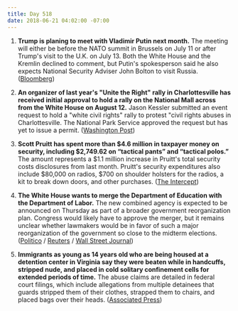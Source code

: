 ```yaml
---
title: Day 518
date: 2018-06-21 04:02:00 -07:00
---
```


1. **Trump is planing to meet with Vladimir Putin next month.** The meeting will either be before the NATO summit in Brussels on July 11 or after Trump's visit to the U.K. on July 13. Both the White House and the Kremlin declined to comment, but Putin's spokesperson said he also expects National Security Adviser John Bolton to visit Russia. ([Bloomberg](https://www.bloomberg.com/news/articles/2018-06-20/trump-is-said-to-plan-meeting-with-putin-in-europe-in-july))

2. **An organizer of last year's "Unite the Right" rally in Charlottesville has received initial approval to hold a rally on the National Mall across from the White House on August 12.** Jason Kessler submitted an event request to hold a "white civil rights" rally to protest "civil rights abuses in Charlottesville. The National Park Service approved the request but has yet to issue a permit. ([Washington Post](https://www.washingtonpost.com/local/education/unite-the-right-organizer-gets-approval-for-rally-anniversary-event-in-dc/2018/06/20/597a1b1a-74a7-11e8-9780-b1dd6a09b549_story.html?utm_term=.261d0e481d92))

3. **Scott Pruitt has spent more than $4.6 million in taxpayer money on security, including $2,749.62 on “tactical pants” and “tactical polos.”** The amount represents a $1.1 million increase in Pruitt's total security costs disclosures from last month.  Pruitt's security expenditures also include $80,000 on radios, $700 on shoulder holsters for the radios, a kit to break down doors, and other purchases. ([The Intercept](https://theintercept.com/2018/06/20/scott-pruitt-epa-security-total-expenses-foia/))

4. **The White House wants to merge the Department of Education with the Department of Labor.** The new combined agency is expected to be announced on Thursday as part of a broader government reorganization plan. Congress would likely have to approve the merger, but it remains unclear whether lawmakers would be in favor of such a major reorganization of the government so close to the midterm elections. ([Politico](https://www.politico.com/story/2018/06/20/merger-education-labor-departments-641084) / [Reuters](https://www.reuters.com/article/us-usa-trump-education-labor/white-house-to-propose-merging-labor-education-departments-wall-street-journal-idUSKBN1JG3KF) / [Wall Street Journal](https://www.wsj.com/articles/white-house-to-propose-merging-education-labor-departments-1529533148))

5. **Immigrants as young as 14 years old who are being housed at a detention center in Virginia say they were beaten while in handcuffs, stripped nude, and placed in cold solitary confinement cells for extended periods of time.** The abuse claims are detailed in federal court filings, which include allegations from multiple detainees that guards stripped them of their clothes, strapped them to chairs, and placed bags over their heads. ([Associated Press](https://apnews.com/afc80e51b562462c89907b49ae624e79))
